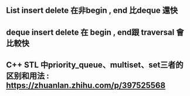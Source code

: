 ## List insert delete 在非begin , end 比deque 還快
## deque insert delete 在 begin , end跟 traversal 會比較快
## C++ STL 中priority_queue、multiset、set三者的区别和用法 : https://zhuanlan.zhihu.com/p/397525568
